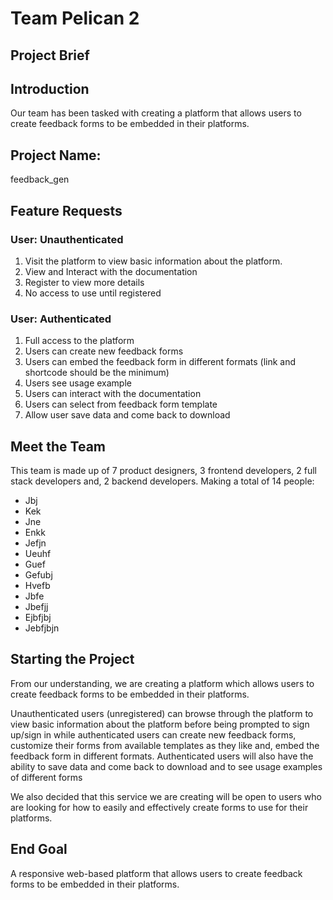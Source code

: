# Team Pelican 2

## Project Brief

## Introduction
Our team has been tasked with creating a platform that allows users to create feedback forms to be embedded in their platforms.

## Project Name: 
feedback_gen

## Feature Requests

### User: Unauthenticated
1.	Visit the platform to view basic information about the platform.
2.	View and Interact with the documentation
3.	Register to view more details
4.	No access to use until registered

### User: Authenticated
1.	Full access to the platform
2.	Users can create new feedback forms
3.	Users can embed the feedback form in different formats (link and shortcode should be the minimum)
4.	Users see usage example
5.	Users can interact with the documentation
6.	Users can select from feedback form template
7.	Allow user save data and come back to download

## Meet the Team
This team is made up of 7 product designers, 3 frontend developers, 2 full stack developers and, 2 backend developers. Making a total of 14 people:

*	Jbj
*	Kek
*	Jne
*	Enkk
*	Jefjn
*	Ueuhf
*	Guef
*	Gefubj
*	Hvefb
*	Jbfe
*	Jbefjj
*	Ejbfjbj
*	Jebfjbjn

## Starting the Project

From our understanding, we are creating a platform which allows users to create feedback forms to be embedded in their platforms.

Unauthenticated users (unregistered) can browse through  the platform to view basic information about the platform before being prompted to sign up/sign in while authenticated users can create new feedback forms, customize their forms from available templates as they like and, embed the feedback form in different formats.
Authenticated users will also have the ability to save data and come back to download and to see usage examples of different forms
 
We also decided that this service we are creating will be open to users who are looking for how to easily and effectively create forms to use for their platforms.


## End Goal
A responsive web-based platform that allows users to create feedback forms to be embedded in their platforms.
